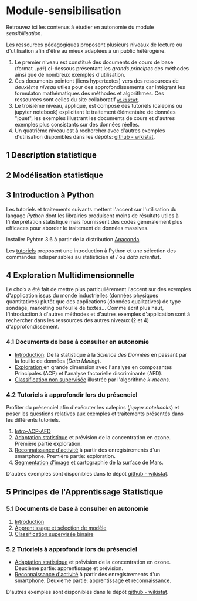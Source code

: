 # Module-sensibilisation
Retrouvez ici les contenus à étudier en autonomie du module *sensibilisation*.

Les ressources pédagogiques proposent plusieurs niveaux de lecture ou d'utilisation afin d'être au mieux adaptées à un public hétérogène. 

1. Le premier niveau est constitué des documents de cours de base (format `.pdf`) ci-dessous présentant les 
*grands principes* des méthodes ainsi que de nombreux exemples d'utilisation. 
2. Ces documents pointent (liens hypertextes) vers des ressources de *deuxième niveau* utiles pour des approfondissements car intégrant les formulaton mathématiques des méthodes et algorithmes. Ces ressources sont celles du site collaboratif [`wikistat`](http://wikistat.fr/).
3. Le troisième niveau, appliqué, est composé des tutoriels (calepins ou jupyter notebook) explicitant le traitement élémentaire de données "jouet", les exemples illustrant les documents de cours et d'autres exemples plus consistants sur des données réelles.
4. Un quatrième niveau est à rechercher avec d'autres exemples d'utilisation disponibles dans les dépôts: [github - wikistat](https://github.com/wikistat/).

## 1 Description statistique

## 2 Modélisation statistique


## 3 Introduction à Python
Les tutoriels et traitements suivants mettent l'accent sur l'utilisation du langage *Python* dont les librairies produisent moins de résultats utiles à l'interprétation statistique mais fournissent des codes généralement plus efficaces pour aborder le traitement de données massives. 

Installer Pyhton 3.6 à partir de la distribution [Anaconda](https://www.anaconda.com/download/).
 
Les [tutoriels](https://github.com/wikistat/Intro-Python) proposent une introduction à Python et une sélection des commandes indispensables au statisticien et / ou *data scientist*. 

## 4 Exploration Multidimensionnelle

Le choix a été fait de mettre plus particulièrement l'accent sur des exemples d'application issus du monde industrielles (données physiques quantitatives) plutôt que des applications (données qualitatives) de type sondage,  marketing ou fouille de textes... Comme écrit plus haut, l'introduction à d'autres méthodes et d'autres exemples d'application sont à rechercher dans les ressources des autres niveaux (2 et 4) d'approfondissement.


### 4.1 Documents de base à consulter en autonomie

- [Introduction](https://github.com/Certificat-sciences-des-donnees-bigdata/Module-sensibilisation/Documents/): De la statistique à la *Science des Données* en passant par la fouille de données (*Data Mining*).
- [Exploration ](https://github.com/Certificat-sciences-des-donnees-bigdata/Module-sensibilisation/Documents/) en grande dimension avec l'analyse en composantes Principales (ACP) et l'analyse factorielle discriminante (AFD).
- [Classification non supervisée](https://github.com/Certificat-sciences-des-donnees-bigdata/Module-sensibilisation/Documents/) illustrée par l'algorithme *k-means*.

### 4.2 Tutoriels à approfondir lors du présenciel
Profiter du présenciel afin d'exécuter les calepins (*jupyer notebooks*) et poser les questions relatives aux exemples et traitements présentés dans les différents tutoriels.

1. [Intro-ACP-AFD](https://github.com/Certificat-sciences-des-donnees-bigdata/Module-sensibilisation/Calepins/)
2. [Adaptation statistique](https://github.com/Certificat-sciences-des-donnees-bigdata/Module-sensibilisation/Calepins/) et prévision de la concentration en ozone. Première partie exploration.
3. [Reconnaissance d'activité](https://github.com/Certificat-sciences-des-donnees-bigdata/Module-sensibilisation/Calepins/) à partir des enregistrements d'un smartphone. Première partie: exploration.
4. [Segmentation d'image](https://github.com/Certificat-sciences-des-donnees-bigdata/Module-sensibilisation/Calepins/) et cartographie de la surface de Mars.

D'autres exemples sont disponibles dans le dépôt [github - wikistat](https://github.com/wikistat/Exploration).



## 5 Principes de l'Apprentissage Statistique
### 5.1 Documents de base à consulter en autonomie

1. [Introduction](https://github.com/Certificat-sciences-des-donnees-bigdata/Module-sensibilisation/Documents/) 
2. [Apprentissage et sélection de modèle](https://github.com/Certificat-sciences-des-donnees-bigdata/Module-sensibilisation/Documents/)
3. [Classification supervisée binaire](https://github.com/Certificat-sciences-des-donnees-bigdata/Module-sensibilisation/Documents/)

### 5.2 Tutoriels à approfondir lors du présenciel

- [Adaptation statistique](https://github.com/Certificat-sciences-des-donnees-bigdata/Module-sensibilisation/Calepins/) et prévision de la concentration en ozone. Deuxième partie: apprentissage et prévision.
- [Reconnaissance d'activité](https://github.com/Certificat-sciences-des-donnees-bigdata/Module-sensibilisation/Calepins/) à partir des enregistrements d'un smartphone. Deuxième partie: apprentissage et reconnaissance.

D'autres exemples sont disponibles dans le dépôt [github - wikistat](https://github.com/wikistat/Apprentissage).

